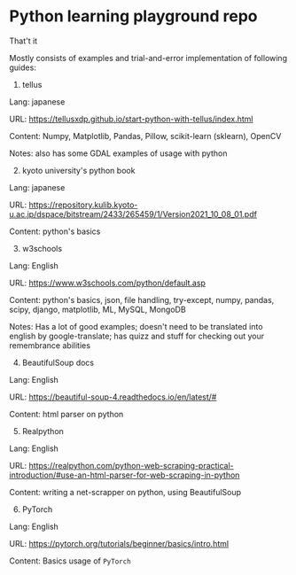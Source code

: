 # Python learning playground repo

That't it

Mostly consists of examples and trial-and-error implementation of following guides:

1. tellus

Lang: japanese

URL: https://tellusxdp.github.io/start-python-with-tellus/index.html

Content: Numpy, Matplotlib, Pandas, Pillow, scikit-learn (sklearn), OpenCV

Notes: also has some GDAL examples of usage with python

2. kyoto university's python book

Lang: japanese

URL: https://repository.kulib.kyoto-u.ac.jp/dspace/bitstream/2433/265459/1/Version2021_10_08_01.pdf

Content: python's basics

3. w3schools

Lang: English

URL: https://www.w3schools.com/python/default.asp

Content: python's basics, json, file handling, try-except, numpy, pandas, scipy, django, matplotlib, ML, MySQL, MongoDB

Notes: Has a lot of good examples; doesn't need to be translated into english by google-translate; has quizz and stuff for checking out your remembrance abilities

4. BeautifulSoup docs

Lang: English

URL: https://beautiful-soup-4.readthedocs.io/en/latest/#

Content: html parser on python

5. Realpython

Lang: English

URL: https://realpython.com/python-web-scraping-practical-introduction/#use-an-html-parser-for-web-scraping-in-python

Content: writing a net-scrapper on python, using BeautifulSoup

6. PyTorch

Lang: English

URL: https://pytorch.org/tutorials/beginner/basics/intro.html

Content: Basics usage of `PyTorch`
